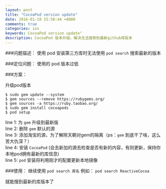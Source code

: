 ```yaml
---
layout: post
title: "CocoaPod version update"
date: 2016-01-18 15:58:44 +0800
comments: true
categories: ios 
keywords: CocoaPod version update"
description: CocoaPod 版本升级，解决无法搜索到最新github库版本
---
```


###问题描述：
使用 pod 安装第三方库时无法使用 `pod search` 搜索最新的版本

###定位问题：
使用的 pod 版本过低

###方案：
<!--more-->
升级pod版本
```
$ sudo gem update --system
$ gem sources --remove https://rubygems.org/ 
$ gem sources -a https://ruby.taobao.org/ 
$ sudo gem install cocoapods
$ pod setup
```
line 1: 为 `gem` 升级到最新版  
line 2: 删除 `gem` 默认的源  
line 3: 添加淘宝的源，为了解除天朝对gem的隔离（ps：`gem` 到底干了啥，这么苦大仇深？）  
line 4: 安装 `CocoaPod` (会去新加的源去检查是否有新的内容，有则更新，保持你本地pod拥有最新的库信息)  
line 5: `pod` 安装将利用刚才的配置更新本地镜像  


###使用：
继续使用 `pod search 库名`
例如： `pod search ReactiveCocoa`

就能搜到最新的库版本了
